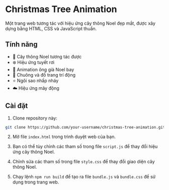 # Christmas Tree Animation

Một trang web tương tác với hiệu ứng cây thông Noel đẹp mắt, được xây dựng bằng HTML, CSS và JavaScript thuần.

## Tính năng

- 🎄 Cây thông Noel tương tác được
- ❄️ Hiệu ứng tuyết rơi
- 🎅 Animation ông già Noel bay
- 🔔 Chuông và đồ trang trí động
- ⭐ Ngôi sao nhấp nháy
- ☁️ Hiệu ứng mây động

## Cài đặt

1. Clone repository này:

```bash
git clone https://github.com/your-username/christmas-tree-animation.git
```

2. Mở file `index.html` trong trình duyệt web của bạn.

3. Bạn có thể tùy chỉnh các tham số trong file `script.js` để thay đổi hiệu ứng cây thông Noel.

4. Chỉnh sửa các tham số trong file `style.css` để thay đổi giao diện cây thông Noel.

5. Chạy lệnh `npm run build` để tạo ra file `bundle.js` và `bundle.css` để sử dụng trong trang web.

